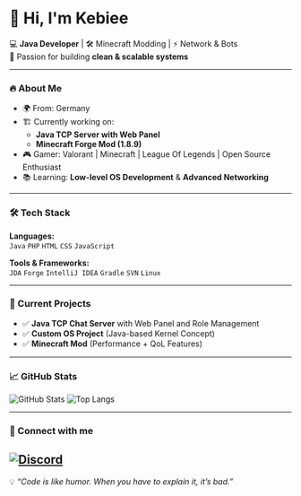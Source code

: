 # 👋 Hi, I'm Kebiee

💻 **Java Developer** | 🛠 Minecraft Modding | ⚡ Network & Bots  
🎯 Passion for building **clean & scalable systems**

---

### 🔥 About Me
- 🌍 From: Germany
- 🏗 Currently working on:
  - **Java TCP Server with Web Panel**
  - **Minecraft Forge Mod (1.8.9)**
- 🎮 Gamer: Valorant | Minecraft | League Of Legends | Open Source Enthusiast
- 📚 Learning: **Low-level OS Development** & **Advanced Networking**

---

### 🛠 Tech Stack
**Languages:**  
`Java` `PHP` `HTML` `CSS` `JavaScript`

**Tools & Frameworks:**  
`JDA` `Forge` `IntelliJ IDEA` `Gradle` `SVN` `Linux`

---

### 📌 Current Projects
- ✅ **Java TCP Chat Server** with Web Panel and Role Management  
- ✅ **Custom OS Project** (Java-based Kernel Concept)  
- ✅ **Minecraft Mod** (Performance + QoL Features)

---

### 📈 GitHub Stats
![GitHub Stats](https://github-readme-stats.vercel.app/api?username=Kebieee&show_icons=true&theme=dark)
![Top Langs](https://github-readme-stats.vercel.app/api/top-langs/?username=Kebieee&layout=compact&theme=dark)

---

### 🔗 Connect with me
[![Discord](https://img.shields.io/badge/Discord-7289DA?style=for-the-badge&logo=discord&logoColor=white)]([https://discord.gg/deinserver](https://discord.gg/yN6AGUhrVY))  
---

💡 *“Code is like humor. When you have to explain it, it’s bad.”*

